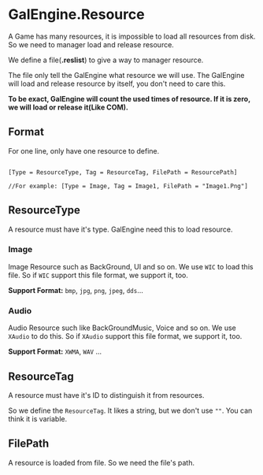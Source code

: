 # GalEngine.Resource

A Game has many resources, it is impossible to load all resources from disk.
So we need to manager load and release resource.

We define a file(**.reslist**) to give a way to manager resource.

The file only tell the GalEngine what resource we will use. 
The GalEngine will load and release resource by itself, you don't need to care this.

**To be exact, GalEngine will count the used times of resource. If it is zero, we will load or release it(Like COM).**

## Format

For one line, only have one resource to define.

```resList

[Type = ResourceType, Tag = ResourceTag, FilePath = ResourcePath]

//For example: [Type = Image, Tag = Image1, FilePath = "Image1.Png"]
```

## ResourceType

A resource must have it's type. GalEngine need this to load resource.

### Image

Image Resource such as BackGround, UI and so on. 
We use `WIC` to load this file. 
So if `WIC` support this file format, we support it, too.

**Support Format:** `bmp`, `jpg`, `png`, `jpeg`, `dds`...

### Audio

Audio Resource such like BackGroundMusic, Voice and so on. 
We use `XAudio` to do this.
So if `XAudio` support this file format, we support it, too.

**Support Format:** `XWMA`, `WAV` ...

## ResourceTag

A resource must have it's ID to distinguish it from resources.

So we define the `ResourceTag`. 
It likes a string, but we don't use `""`.
You can think it is variable.

## FilePath

A resource is loaded from file.
So we need the file's path.